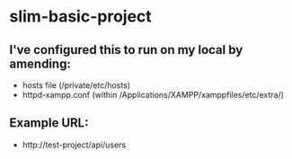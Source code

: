 # slim-basic-project

## I've configured this to run on my local by amending:

* hosts file (/private/etc/hosts)
* httpd-xampp.conf (within /Applications/XAMPP/xamppfiles/etc/extra/)

## Example URL:

* http://test-project/api/users

